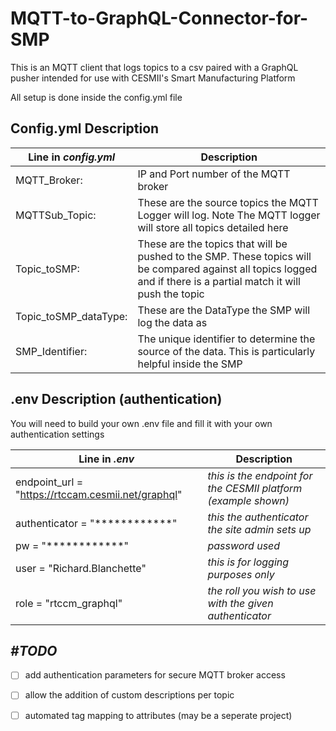 # MQTT-to-GraphQL-Connector-for-SMP
This is an MQTT client that logs topics to a csv paired with a GraphQL pusher intended for use with CESMII's Smart Manufacturing Platform

All setup is done inside the config.yml file


## Config.yml Description

Line in _config.yml_  | Description
------------- | -------------
MQTT_Broker: | IP and Port number of the MQTT broker
MQTTSub_Topic: | These are the source topics the MQTT Logger will log. Note The MQTT logger will store all topics detailed here
Topic_toSMP: | These are the topics that will be pushed to the SMP. These topics will be compared against all topics logged and if there is a partial match it will push the topic
Topic_toSMP_dataType: | These are the DataType the SMP will log the data as
SMP_Identifier: | The unique identifier to determine the source of the data. This is particularly helpful inside the SMP

## .env Description (authentication)
You will need to build your own .env file and fill it with your own authentication settings

Line in _.env_  | Description
------------- | -------------
endpoint_url = "https://rtccam.cesmii.net/graphql" | _this is the endpoint for the CESMII platform (example shown)_
authenticator = "************" | _this the authenticator the site admin sets up_
pw = "************" | _password used_
user = "Richard.Blanchette" | _this is for logging purposes only_
role = "rtccm_graphql" | _the roll you wish to use with the given authenticator_

## _#TODO_ 
 - [ ] add authentication parameters for secure MQTT broker access
 - [ ] allow the addition of custom descriptions per topic
 - [ ] automated tag mapping to attributes (may be a seperate project)

